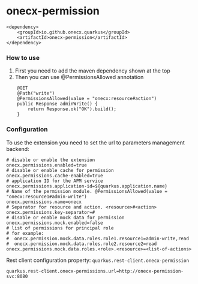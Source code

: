 # onecx-permission

```
<dependency>
    <groupId>io.github.onecx.quarkus</groupId>
    <artifactId>onecx-permission</artifactId>
</dependency>
```

### How to use

1. First you need to add the maven dependency shown at the top
2. Then you can use @PermissionsAllowed annotation

```
    @GET
    @Path("write")
    @PermissionsAllowed(value = "onecx:resource#action")
    public Response adminWrite() {
        return Response.ok("OK").build();
    }
```

### Configuration

To use the extension you need to set the url to parameters management backend:

```properties
# disable or enable the extension  
onecx.permissions.enabled=true
# disable or enable cache for permission
onecx.permissions.cache-enabled=true
# application ID for the APM service 
onecx.permissions.application-id=${quarkus.application.name}
# Name of the permission module. @PermissionsAllowed(value = "onecx:resource1#admin-write")
onecx.permissions.name=onecx
# Separator for resource and action. <resource>#<action>
onecx.permissions.key-separator=#
# disable or enable mock data for permission
onecx.permissions.mock.enabled=false
# list of permissions for principal role
# for example: 
#  onecx.permission.mock.data.roles.role1.resource1=admin-write,read
#  onecx.permission.mock.data.roles.role2.resource2=read 
onecx.permissions.mock.data.roles.<role>.<resource>=<list-of-actions>
```



Rest client configuration property: `quarkus.rest-client.onecx-permission`

```properties
quarkus.rest-client.onecx-permissions.url=http://onecx-permission-svc:8080
```



